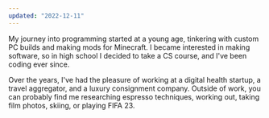 ```yaml
---
updated: "2022-12-11"
---
```


My journey into programming started at a young age, tinkering with custom PC builds and making mods for Minecraft. I became interested in making software, so in high school I decided to take a CS course, and I've been coding ever since.

Over the years, I've had the pleasure of working at a digital health startup, a travel aggregator, and a luxury consignment company. Outside of work, you can probably find me researching espresso techniques, working out, taking film photos, skiing, or playing FIFA 23.
